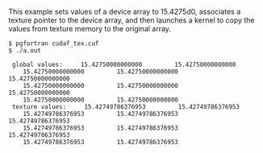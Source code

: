 This example sets values of a device array to 15.4275d0, associates a texture pointer to the device array, and then launches a kernel to copy the values from texture memory to the original array.
```
$ pgfortran cudaf_tex.cuf
$ ./a.out
 
 global values:     15.42750000000000         15.42750000000000      
    15.42750000000000         15.42750000000000         15.42750000000000      
    15.42750000000000         15.42750000000000         15.42750000000000      
    15.42750000000000         15.42750000000000     
 texture values:     15.42749786376953         15.42749786376953      
    15.42749786376953         15.42749786376953         15.42749786376953      
    15.42749786376953         15.42749786376953         15.42749786376953      
    15.42749786376953         15.42749786376953     

```
